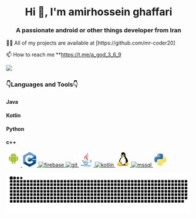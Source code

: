 <h1 align="center">Hi 👋, I'm amirhossein ghaffari</h1> <h3 align="center">A passionate android or other things developer from Iran</h3>  👨‍💻 All of my projects are available at [https://github.com/mr-coder20] 

📫 How to reach me **https://t.me/a_god_3_6_9 <p align="left"> </p>
![](https://komarev.com/ghpvc/?username=mr-coder20)
<h3 align="left">👇Languages and Tools👇</h3>

<h3 align="left"> </h3> <h3 align="left"> </h3> <h4 align="left">Java</h4> <h4 align="left">Kotlin</h4> <h4 align="left">Python</h4> <h4 align="left">c++</h4> <p align="left"> <a href="https://developer.android.com" target="_blank" rel="noreferrer"> <img src="https://raw.githubusercontent.com/devicons/devicon/master/icons/android/android-original-wordmark.svg" alt="android" width="40" height="40"/><a href="https://www.w3schools.com/cpp/" target="_blank" rel="noreferrer"> <img src="https://raw.githubusercontent.com/devicons/devicon/master/icons/cplusplus/cplusplus-original.svg" alt="cplusplus" width="40" height="40"/> </a> <a href="https://firebase.google.com/" target="_blank" rel="noreferrer"> <img src="https://www.vectorlogo.zone/logos/firebase/firebase-icon.svg" alt="firebase" width="40" height="40"/> </a> <a href="https://git-scm.com/" target="_blank" rel="noreferrer"> <img src="https://www.vectorlogo.zone/logos/git-scm/git-scm-icon.svg" alt="git" width="40" height="40"/> </a> <a href="https://www.java.com" target="_blank" rel="noreferrer"> <img src="https://raw.githubusercontent.com/devicons/devicon/master/icons/java/java-original.svg" alt="java" width="40" height="40"/> </a> <a href="https://kotlinlang.org" target="_blank" rel="noreferrer"> <img src="https://www.vectorlogo.zone/logos/kotlinlang/kotlinlang-icon.svg" alt="kotlin" width="40" height="40"/> </a> <a href="https://www.linux.org/" target="_blank" rel="noreferrer"> <img src="https://raw.githubusercontent.com/devicons/devicon/master/icons/linux/linux-original.svg" alt="linux" width="40" height="40"/> </a> <a href="https://www.microsoft.com/en-us/sql-server" target="_blank" rel="noreferrer"> <img src="https://www.svgrepo.com/show/303229/microsoft-sql-server-logo.svg" alt="mssql" width="40" height="40"/> </a> <a href="https://www.python.org" target="_blank" rel="noreferrer"> <img src="https://raw.githubusercontent.com/devicons/devicon/master/icons/python/python-original.svg" alt="python" width="40" height="40"/> </a> </p> <picture> <source media="(prefers-color-scheme: dark)" srcset="https://raw.githubusercontent.com/platane/snk/output/github-contribution-grid-snake-dark.svg" /> <source media="(prefers-color-scheme: light)" srcset="https://raw.githubusercontent.com/platane/snk/output/github-contribution-grid-snake.svg" /> <img alt="github contribution grid snake animation" src="https://raw.githubusercontent.com/platane/snk/output/github-contribution-grid-snake.svg" /> </picture>
